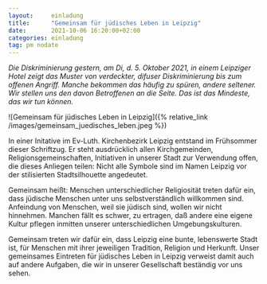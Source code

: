 ```yaml
---
layout:     einladung
title:      "Gemeinsam für jüdisches Leben in Leipzig"
date:       2021-10-06 16:20:00+02:00
categories: einladung
tag: pm nodate
---
```


*Die Diskriminierung gestern, am Di, d. 5. Oktober 2021, in einem Leipziger Hotel
zeigt das Muster von verdeckter, difuser Diskriminierung bis zum offenen Angriff.
Manche bekommen das häufig zu spüren, andere seltener.
Wir stellen uns den davon Betroffenen an die Seite.
Das ist das Mindeste, das wir tun können.*

![Gemeinsam für jüdisches Leben in Leipzig]({% relative_link /images/gemeinsam_juedisches_leben.jpeg %})

In einer Initative im Ev-Luth. Kirchenbezirk Leipzig entstand im Frühsommer dieser Schriftzug.
Er steht ausdrücklich allen Kirchgemeinden, Religionsgemeinschaften, Initiativen in unserer Stadt zur Verwendung offen, die dieses Anliegen teilen:
Nicht alle Symbole sind im Namen Leipzig vor der stilisierten Stadtsilhouette angedeutet.

Gemeinsam heißt: Menschen unterschiedlicher Religiosität treten dafür ein, dass jüdische Menschen unter uns selbstverständlich willkommen sind.
Anfeindung von Menschen, weil sie jüdisch sind, wollen wir nicht hinnehmen.
Manchen fällt es schwer, zu ertragen, daß andere eine eigene Kultur pflegen inmitten unserer unterschiedlichen Umgebungskulturen.

Gemeinsam treten wir dafür ein, dass Leipzig eine bunte, lebenswerte Stadt ist, für Menschen mit ihrer jeweiligen Tradition, Religion und Herkunft.
Unser gemeinsames Eintreten für jüdisches Leben in Leipzig verweist damit auch auf andere Aufgaben, die wir in unserer Gesellschaft beständig vor uns sehen.
